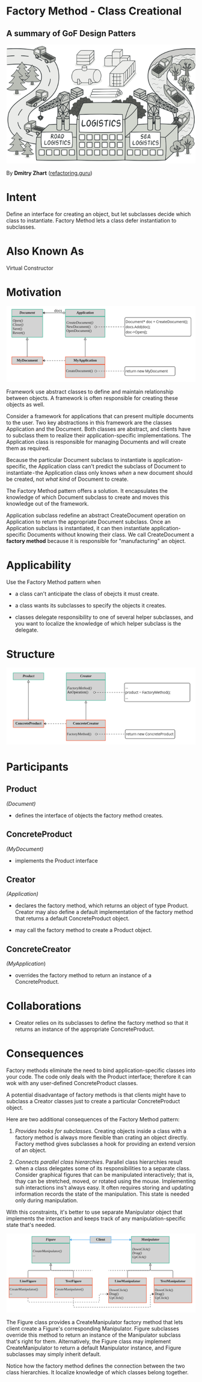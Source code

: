 # Factory Method - Class Creational

## A summary of GoF Design Patters

![](https://github.com/FedericoBruzzone/medium/blob/main/Factory%20Method%20-%20Class%20Creational/img/cover.png)

By **Dmitry Zhart** ([refactoring.guru](https://refactoring.guru/))

# Intent

Define an interface for creating an object, but let subclasses decide which class to instantiate. Factory Method lets a class defer instantiation to subclasses.

# Also Known As

Virtual Constructor

# Motivation

![](https://github.com/FedericoBruzzone/medium/blob/main/Factory%20Method%20-%20Class%20Creational/img/1.png)


Framework use abstract classes to define and maintain relationship between objects. A framework is often responsible for creating these objects as well. 

Consider a framework for applications that can present multiple documents to the user. Two key abstractions in this framework are the classes Application and the Document. Both classes are abstract, and clients have to subclass them to realize their application-specific implementations. The Application class is responsible for managing Documents and will create them as required.

Because the particular Document subclass to instantiate is application-specific, the Application class can't predict the subclass of Document to instantiate - the Application class only knows *when* a new document should be created, not *what kind* of Document to create.

The Factory Method pattern offers a solution. It encapsulates the knowledge of which Document subclass to create and moves this knowledge out of the framework.

Application subclass redefine an abstract CreateDocument operation on Application to return the appropriate Document subclass. Once an Application subclass is instantiated, it can then instantiate application-specific Documents without knowing their class. We call CreateDocument a **factory method** because it is responsible for "manufacturing" an object.

# Applicability

Use the Factory Method pattern when

- a class can't anticipate the class of obejcts it must create.

- a class wants its subclasses to specify the objects it creates.

- classes delegate responsibility to one of several helper subclasses, and you want to localize the knowledge of which helper subclass is the delegate.

# Structure

![](https://github.com/FedericoBruzzone/medium/blob/main/Factory%20Method%20-%20Class%20Creational/img/2.png)

# Participants

## Product

*(Document)*

- defines the interface of objects the factory method creates. 

## ConcreteProduct

*(MyDocument)*

- implements the Product interface

## Creator

*(Application)*

- declares the factory method, which returns an object of type Product. Creator may also define a default implementation of the factory method that returns a default ConcreteProduct object.

- may call the factory method to create a Product object.

## ConcreteCreator

*(MyApplication*)

- overrides the factory method to return an instance of a ConcreteProduct.

# Collaborations

- Creator relies on its subclasses to define the factory method so that it returns an instance of the appropriate ConcreteProduct.

# Consequences

Factory methods eliminate the need to bind application-specific classes into your code. The code only deals with the Product interface; therefore it can wok with any user-defined ConcreteProduct classes.

A potential disadvantage of factory methods is that clients might have to subclass a Creator classes just to create a particular ConcreteProduct object.

Here are two additional consequences of the Factory Method pattern:

1. *Provides hooks for subclasses*. Creating objects inside a class with a factory method is always more flexible than crating an object directly. Factory method gives subclasses a hook for providing an extend version of an object.

2. *Connects parallel class hierarchies*. Parallel class hierarchies result when a class delegates some of its responsibilities to a separate class. Consider graphical figures that can be manipulated interactively; that is, thay can be stretched, moved, or rotated using the mouse. Implementing suh interactions ins't always easy. It often requires storing and updating information records the state of the manipulation. This state is needed only during manipulation.

With this constraints, it's better to use separate Manipulator object that implements the interaction and keeps track of any manipulation-specific state that's needed.

![](https://github.com/FedericoBruzzone/medium/blob/main/Factory%20Method%20-%20Class%20Creational/img/3.png)

The Figure class provides a CreateManipulator factory method that lets client create a Figure's corresponding Manipulator. Figure subclasses override this method to return an instance of the Manipulator subclass that's right for them. Alternatively, the Figure class may implement CreateManipulator to return a default Manipulator instance, and Figure subclasses may simply inherit default. 

Notice how the factory method defines the connection between the two class hierarchies. It localize knowledge of which classes belong together.

